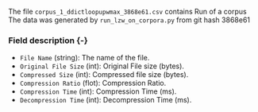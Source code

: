 The file `corpus_1_ddictloopupwmax_3868e61.csv` contains Run of a corpus
The data was generated by `run_lzw_on_corpora.py` from git hash 3868e61


### Field description {-}

  * `File Name` (string): The name of the file.
  * `Original File Size` (int): Original File size (bytes).
  * `Compressed Size` (int): Compressed file size (bytes).
  * `Compression Ratio` (flot): Compression Ratio.
  * `Compression Time` (int): Compression Time (ms).
  * `Decompression Time` (int): Decompression Time (ms).
